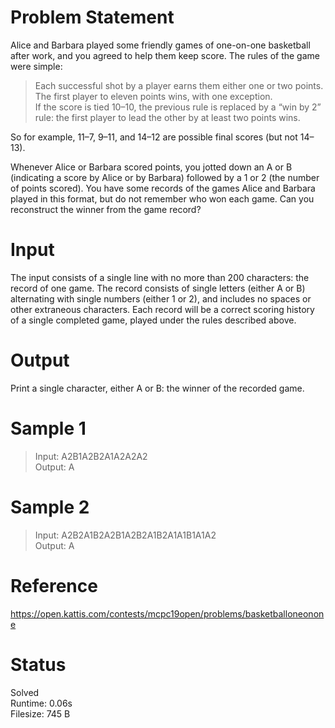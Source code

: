 # Problem Statement
Alice and Barbara played some friendly games of one-on-one basketball after work, and you agreed to help them keep score. The rules of the game were simple:
> Each successful shot by a player earns them either one or two points. <br>
> The first player to eleven points wins, with one exception. <br>
> If the score is tied 10–10, the previous rule is replaced by a “win by 2” rule: the first player to lead the other by at least two points wins.<br>

So for example, 11–7, 9–11, and 14–12 are possible final scores (but not 14–13).

Whenever Alice or Barbara scored points, you jotted down an A or B (indicating a score by Alice or by Barbara) followed by a 1 or 2 (the number of points scored). You have some records of the games Alice and Barbara played in this format, but do not remember who won each game. Can you reconstruct the winner from the game record?

# Input
The input consists of a single line with no more than 200 characters: the record of one game. The record consists of single letters (either A or B) alternating with single numbers (either 1 or 2), and includes no spaces or other extraneous characters. Each record will be a correct scoring history of a single completed game, played under the rules described above.

# Output
Print a single character, either A or B: the winner of the recorded game.

# Sample 1
> Input: A2B1A2B2A1A2A2A2<br>
> Output: A

# Sample 2
> Input: A2B2A1B2A2B1A2B2A1B2A1A1B1A1A2<br>
> Output: A

# Reference
https://open.kattis.com/contests/mcpc19open/problems/basketballoneonone

# Status
Solved<br>
Runtime: 0.06s<br>
Filesize: 745 B<br>
